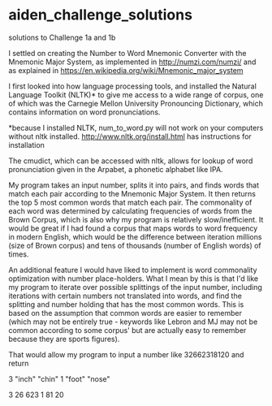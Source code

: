 # aiden_challenge_solutions
solutions to Challenge 1a and 1b


I settled on creating the Number to Word Mnemonic Converter with
the Mnemonic Major System, as implemented in http://numzi.com/numzi/
and as explained in https://en.wikipedia.org/wiki/Mnemonic_major_system

I first looked into how language processing tools, and installed the
Natural Language Toolkit (NLTK)* to give me access to a wide range of
corpus, one of which was the Carnegie Mellon University Pronouncing
Dictionary, which contains information on word pronunciations.

*because I installed NLTK, num_to_word.py will not work on your computers
without nltk installed. http://www.nltk.org/install.html has instructions
for installation

The cmudict, which can be accessed with nltk, allows for lookup of word
pronunciation given in the Arpabet, a phonetic alphabet like IPA.

My program takes an input number, splits it into pairs, and finds words
that match each pair according to the Mnemonic Major System. It then returns
the top 5 most common words that match each pair. The commonality of each
word was determined by calculating frequencies of words from the Brown Corpus,
which is also why my program is relatively slow/inefficient. It would be great
if I had found a corpus that maps words to word frequency in modern English,
which would be the difference between iteration millions (size of Brown corpus)
and tens of thousands (number of English words) of times.

An additional feature I would have liked to implement is word commonality
optimization with number place-holders. What I mean by this is that I'd like
my program to iterate over possible splittings of the input number, including
iterations with certain numbers not translated into words, and find the splitting
and number holding that has the most common words. This is based on the assumption
that common words are easier to remember (which may not be entirely true - keywords
like Lebron and MJ may not be common according to some corpus' but are actually
easy to remember because they are sports figures).

That would allow my program to input a number like 32662318120 and return

3 "inch" "chin" 1 "foot" "nose"

3   26    623   1   81     20




